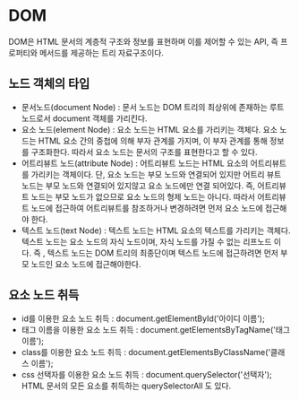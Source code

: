 # DOM

DOM은 HTML 문서의 계층적 구조와 정보를 표현하며 이를 제어할 수 있는 API, 즉 프로퍼티와 메서드를 제공하는 트리 자료구조이다.



## 노드 객체의 타입

- 문서노드(document Node) : 문서 노드는 DOM 트리의 최상위에 존재하는 루트 노드로서 document 객체를 가리킨다.
- 요소 노드(element Node) : 요소 노드는 HTML 요소를 가리키는 객체다. 요소 노드는 HTML 요소 간의 중첩에 의해 부자 관계를 가지며, 이 부자 관계를 통해 정보를 구조화한다. 따라서 요소 노드는 문서의 구조를 표현한다고 할 수 있다.
- 어트리뷰트 노드(attribute Node) : 어트리뷰트 노드는 HTML 요소의 어트리뷰트를 가리키는 객체이다. 단, 요소 노드는 부모 노드와 연결되어 있지만 어트리 뷰트 노드는 부모 노드와 연결되어 있지않고 요소 노드에만 연결 되어있다. 즉, 어트리뷰트 노드는 부모 노드가 없으므로 요소 노드의 형제 노드는 아니다. 따라서 어트리뷰트 노드에 접근하여 어트리뷰트를 참조하거나 변경하려면 먼저 요소 노드에 접근해야 한다.
- 텍스트 노드(text Node) : 텍스트 노드는 HTML 요소의 텍스트를 가리키는 객체다. 텍스트 노드는 요소 노드의 자식 노드이며, 자식 노드를 가질 수 없는 리프노드 이다. 즉 , 텍스트 노드는 DOM 트리의 최종단이며 텍스트 노드에 접근하려면 먼저 부모 노드인 요소 노드에 접근해야한다.



## 요소 노드 취득

- id를 이용한 요소 노드 취득 : document.getElementById('아이디 이름');
- 태그 이름을 이용한 요소 노드 취득 : document.getElementsByTagName('태그 이름');
- class를 이용한 요소 노드 취득 : document.getElementsByClassName('클래스 이름');
- css 선택자를 이용한 요소 노드 취득 : document.querySelector('선택자');   HTML 문서의 모든 요소를 취득하는 querySelectorAll 도 있다.